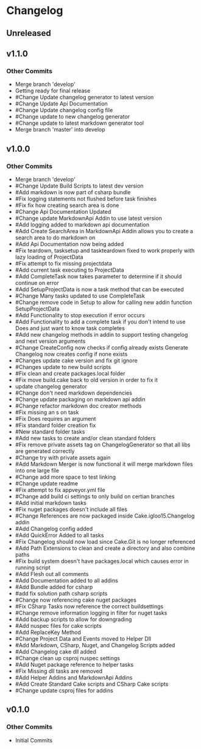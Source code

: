 # Changelog
## Unreleased


## v1.1.0
### Other Commits
* Merge branch 'develop'
* Getting ready for final release
* #Change Update changelog generator to latest version
* #Change Update Api Documentation
* #Change Update changelog config file
* #Change update to new changelog generator
* #Change update to latest markdown generator tool
* Merge branch 'master' into develop




## v1.0.0
### Other Commits
* Merge branch 'develop'
* #Change Update Build Scripts to latest dev version
* #Add markdown is now part of csharp bundle
* #Fix logging statements not flushed before task finishes
* #Fix fix how creating search area is done
* #Change Api Documentation Updated
* #Change update MarkdownApi Addin to use latest version
* #Add logging added to markdown api documentation
* #Add Create SearchArea in MarkdownApi Addin allows you to create a search area to do markdown on
* #Add Api Documentation now being added
* #Fix teardown, tasksetup and taskteardown fixed to work properly with lazy loading of ProjectData
* #Fix attempt to fix missing projectdata
* #Add current task executing to ProjectData
* #Add CompleteTask now takes parameter to determine if it should continue on error
* #Add SetupProjectData is now a task method that can be executed
* #Change Many tasks updated to use CompleteTask
* #Change remove code in Setup to allow for calling new addin function SetupProjectData
* #Add Functionality to stop execution if error occurs
* #Add Functionality to add a complete task if you don't intend to use Does and just want to know task completes
* #Add new changelog methods in addin to support testing changelog and next version arguments
* #Change CreateConfig now checks if config already exists Generate Changelog now creates config if none exists
* #Changes update cake version and fix git ignore
* #Changes update to new build scripts
* #Fix clean and create packages.local folder
* #Fix move build.cake back to old version in order to fix it
* update changelog generator
* #Change don't need markdown dependencies
* #Change update packaging on markdown api addin
* #Change refactor markdown doc creator methods
* #Fix missing an s on task
* #Fix Does requires an argument
* #Fix standard folder creation fix
* #New standard folder tasks
* #Add new tasks to create and/or clean standard folders
* #Fix remove private assets tag on ChangelogGenerator so that all libs are generated correctly
* #Change try with private assets again
* #Add Markdown Merger is now functional it will merge markdown files into one large file
* #Change add more space to test linking
* #Change update readme
* #Fix attempt to fix appveyor.yml file
* #Change add build ci settings to only build on certian branches
* #Add initial markdown tasks
* #Fix nuget packages doesn't include all files
* #Change References are now packaged inside Cake.igloo15.Changelog addin
* #Add Changelog config added
* #Add QuickError Added to all tasks
* #Fix Changelog should now load since Cake.Git is no longer referenced
* #Add Path Extensions to clean and create a directory and also combine paths
* #Fix build system doesn't have packages.local which causes error in running script
* #Add Flesh out all comments
* #Add Documentation added to all addins
* #Add Bundle added for csharp
* #add fix solution path csharp scripts
* #Change now referencing cake nuget packages
* #Fix CSharp Tasks now reference the correct buildsettings
* #Change remove information logging in filter for nuget tasks
* #Add backup scripts to allow for downgrading
* #Add nuspec files for cake scripts
* #Add ReplaceKey Method
* #Change Project Data and Events moved to Helper Dll
* #Add Markdown, CSharp, Nuget, and Changelog Scripts added
* #Add Changelog cake dll added
* #Change clean up csproj nuspec settings
* #Add Nuget package reference to helper tasks
* #Fix Missing dll tasks are removed
* #Add Helper Addins and MarkdownApi Addins
* #Add Create Standard Cake scripts and CSharp Cake scripts
* #Change update csproj files for addins




## v0.1.0
### Other Commits
* Initial Commits




